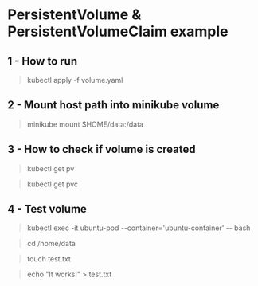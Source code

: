 # PersistentVolume & PersistentVolumeClaim example

## 1 - How to run
> kubectl apply -f volume.yaml

## 2 - Mount host path into minikube volume
> minikube mount $HOME/data:/data

## 3 - How to check if volume is created
> kubectl get pv

> kubectl get pvc

## 4 - Test volume
> kubectl exec -it ubuntu-pod --container='ubuntu-container' -- bash

> cd /home/data

> touch test.txt

> echo "It works!" > test.txt